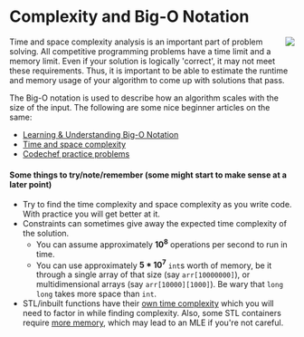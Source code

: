 # Complexity and Big-O Notation
<img align="right" src="https://user-images.githubusercontent.com/55075129/126883333-3e22bcd2-522b-4f97-b457-1aae0304c565.png"/>

Time and space complexity analysis is an important part of problem solving. All competitive programming problems have a time limit and a memory limit. Even if your solution is logically 'correct', it may not meet these requirements. Thus, it is important to be able to estimate the runtime and memory usage of your algorithm to come up with solutions that pass.

The Big-O notation is used to describe how an algorithm scales with the size of the input. The following are some nice beginner articles on the same:
* [Learning & Understanding Big-O Notation](https://www.topcoder.com/blog/learning-understanding-big-o-notation/)
* [Time and space complexity](https://www.hackerearth.com/practice/basic-programming/complexity-analysis/time-and-space-complexity/tutorial/)
* [Codechef practice problems](https://discuss.codechef.com/t/multiple-choice-questions-related-to-testing-knowledge-about-time-and-space-complexity-of-a-program/17976)

#### Some things to try/note/remember (some might start to make sense at a later point)
* Try to find the time complexity and space complexity as you write code. With practice you will get better at it.
* Constraints can sometimes give away the expected time complexity of the solution.
    * You can assume approximately **10<sup>8</sup>** operations per second to run in time. 
    * You can use approximately **5 * 10<sup>7</sup>** `int`s worth of memory, be it through a single array of that size (say `arr[10000000]`), or multidimensional arrays (say `arr[10000][1000]`). Be wary that `long long` takes more space than `int`.
* STL/inbuilt functions have their [own time complexity](https://users.cs.northwestern.edu/~riesbeck/programming/c++/stl-summary.html) which you will need to factor in while finding complexity. Also, some STL containers require [more memory](https://pasteboard.co/J6ODpDi.jpg), which may lead to an MLE if you're not careful.